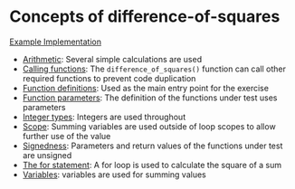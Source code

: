 # Concepts of difference-of-squares

[Example Implementation](https://github.com/exercism/c/blob/master/exercises/difference-of-squares/src/example.c)

- [Arithmetic](https://github.com/exercism/v3/blob/master/reference/concepts/arithmetic.md): Several simple calculations are used
- [Calling functions](https://www.gnu.org/software/gnu-c-manual/gnu-c-manual.html#Calling-Functions): The `difference_of_squares()` function can call other required functions to prevent code duplication
- [Function definitions](https://www.gnu.org/software/gnu-c-manual/gnu-c-manual.html#Function-Definitions): Used as the main entry point for the exercise
- [Function parameters](https://www.gnu.org/software/gnu-c-manual/gnu-c-manual.html#Function-Parameters): The definition of the functions under test uses parameters
- [Integer types](https://www.gnu.org/software/gnu-c-manual/gnu-c-manual.html#Integer-Types): Integers are used throughout
- [Scope](https://www.gnu.org/software/gnu-c-manual/gnu-c-manual.html#Scope): Summing variables are used outside of loop scopes to allow further use of the value
- [Signedness](https://github.com/exercism/v3/blob/master/reference/concepts/signedness.md): Parameters and return values of the functions under test are unsigned
- [The for statement](https://www.gnu.org/software/gnu-c-manual/gnu-c-manual.html#The-for-Statement): A for loop is used to calculate the square of a sum
- [Variables](https://github.com/exercism/v3/blob/master/reference/concepts/variables.md): variables are used for summing values
